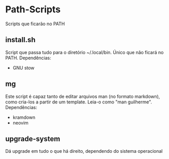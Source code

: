 # Path-Scripts
Scripts que ficarão no PATH

## install.sh
Script que passa tudo para o diretório ~/.local/bin. Único que não ficará no PATH.
Dependências:
- GNU stow

## mg
Este script é capaz tanto de editar arquivos man (no formato markdown), como
cria-los a partir de um template. Leia-o como "man guilherme".
Dependências:
- kramdown
- neovim

## upgrade-system
Dá upgrade em tudo o que há direito, dependendo do sistema operacional
